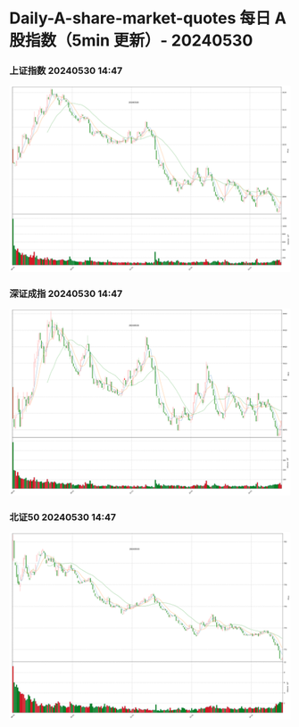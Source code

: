 
# Daily-A-share-market-quotes 每日 A 股指数（5min 更新）- 20240530

### 上证指数 20240530 14:47
![](./fig/2024/5/20240530-sh000001.png)

### 深证成指 20240530 14:47
![](./fig/2024/5/20240530-sz399001.png)

### 北证50 20240530 14:47
![](./fig/2024/5/20240530-bj899050.png)
